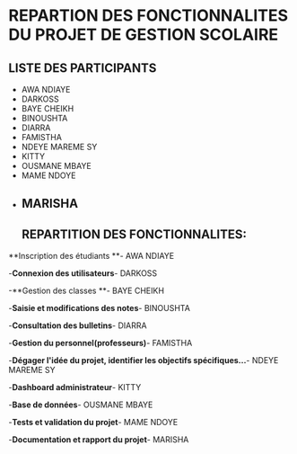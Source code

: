# REPARTION DES FONCTIONNALITES DU PROJET DE GESTION SCOLAIRE

## LISTE DES PARTICIPANTS
- AWA NDIAYE
- DARKOSS
- BAYE CHEIKH
- BINOUSHTA
- DIARRA
- FAMISTHA
- NDEYE MAREME SY
- KITTY
- OUSMANE MBAYE
- MAME NDOYE
- MARISHA
  ---
  ## REPARTITION DES FONCTIONNALITES:
**Inscription des étudiants **- AWA NDIAYE
 
  -**Connexion des utilisateurs**- DARKOSS
 
  -**Gestion des classes **- BAYE CHEIKH
 
  -**Saisie et modifications des notes**- BINOUSHTA
 
  -**Consultation des bulletins**- DIARRA
  
  -**Gestion du personnel(professeurs)**- FAMISTHA
 
  -**Dégager l'idée du projet, identifier les objectifs spécifiques...**- NDEYE MAREME SY
 
  -**Dashboard administrateur**- KITTY
 
  -**Base de données**- OUSMANE MBAYE
 
  -**Tests et validation du projet**- MAME NDOYE
 
  -**Documentation et rapport du projet**- MARISHA
  
